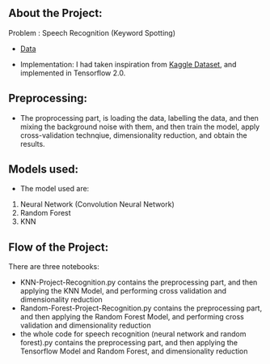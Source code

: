 ## About the Project:

Problem : Speech Recognition (Keyword Spotting)
- [Data](https://www.kaggle.com/c/tensorflow-speech-recognition-challenge/data)

- Implementation: I had taken inspiration from [Kaggle Dataset](https://www.kaggle.com/c/tensorflow-speech-recognition-challenge/data), and implemented in Tensorflow 2.0.


## Preprocessing:

- The proprocessing part, is loading the data, labelling the data, and then mixing the background noise with them, and then train the model, apply cross-validation technqiue, dimensionality reduction, and obtain the results.

## Models used:

- The model used are:
1. Neural Network (Convolution Neural Network)
2. Random Forest
3. KNN

## Flow of the Project: 

There are three notebooks:
- KNN-Project-Recognition.py contains the preprocessing part, and then applying the KNN Model, and performing cross validation and dimensionality reduction
- Random-Forest-Project-Recognition.py contains the preprocessing part, and then applying the Random Forest Model, and performing cross validation and dimensionality reduction
- the whole code for speech recognition (neural network and random forest).py contains the preprocessing part, and then applying the Tensorflow Model and Random Forest, and dimensionality reduction




